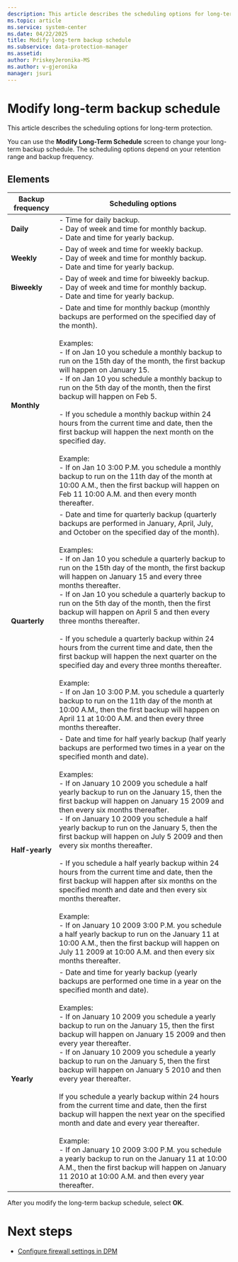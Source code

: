 ```yaml
---
description: This article describes the scheduling options for long-term protection.
ms.topic: article
ms.service: system-center
ms.date: 04/22/2025
title: Modify long-term backup schedule
ms.subservice: data-protection-manager
ms.assetid:
author: PriskeyJeronika-MS
ms.author: v-gjeronika
manager: jsuri
---
```


# Modify long-term backup schedule

This article describes the scheduling options for long-term protection.

You can use the **Modify Long-Term Schedule** screen to change your long-term backup schedule. The scheduling options depend on your retention range and backup frequency.

## Elements

|**Backup frequency**|**Scheduling options**|
|---|---|
|**Daily**|- Time for daily backup.<br>- Day of week and time for monthly backup.<br>- Date and time for yearly backup.|
|**Weekly**|- Day of week and time for weekly backup.<br>- Day of week and time for monthly backup.<br>- Date and time for yearly backup.|
|**Biweekly**|- Day of week and time for biweekly backup.<br>- Day of week and time for monthly backup.<br>- Date and time for yearly backup.|
|**Monthly**|- Date and time for monthly backup (monthly backups are performed on the specified day of the month).<br><br>Examples:<br>- If on Jan 10 you schedule a monthly backup to run on the 15th day of the month, the first backup will happen on January 15.<br>- If on Jan 10 you schedule a monthly backup to run on the 5th day of the month, then the first backup will happen on Feb 5.<br><br>- If you schedule a monthly backup within 24 hours from the current time and date, then the first backup will happen the next month on the specified day.<br><br>Example:<br>- If on Jan 10 3:00 P.M. you schedule a monthly backup to run on the 11th day of the month at 10:00 A.M., then the first backup will happen on Feb 11 10:00 A.M. and then every month thereafter.|
|**Quarterly**|- Date and time for quarterly backup (quarterly backups are performed in January, April, July, and October on the specified day of the month).<br><br>Examples:<br>- If on Jan 10 you schedule a quarterly backup to run on the 15th day of the month, the first backup will happen on January 15 and every three months thereafter.<br>- If on Jan 10 you schedule a quarterly backup to run on the 5th day of the month, then the first backup will happen on April 5 and then every three months thereafter.<br><br>- If you schedule a quarterly backup within 24 hours from the current time and date, then the first backup will happen the next quarter on the specified day and every three months thereafter.<br><br>Example:<br>- If on Jan 10 3:00 P.M. you schedule a quarterly backup to run on the 11th day of the month at 10:00 A.M., then the first backup will happen on April 11 at 10:00 A.M. and then every three months thereafter.|
|**Half-yearly**|- Date and time for half yearly backup (half yearly backups are performed two times in a year on the specified month and date).<br><br>Examples:<br>- If on January 10 2009 you schedule a half yearly backup to run on the January 15, then the first backup will happen on January 15 2009 and then every six months thereafter.<br>- If on January 10 2009 you schedule a half yearly backup to run on the January 5, then the first backup will happen on July 5 2009 and then every six months thereafter.<br><br>- If you schedule a half yearly backup within 24 hours from the current time and date, then the first backup will happen after six months on the specified month and date and then every six months thereafter.<br><br>Example:<br>- If on January 10 2009 3:00 P.M. you schedule a half yearly backup to run on the January 11 at 10:00 A.M., then the first backup will happen on July 11 2009 at 10:00 A.M. and then every six months thereafter.|
|**Yearly**|- Date and time for yearly backup (yearly backups are performed one time in a year on the specified month and date).<br><br>Examples:<br>- If on January 10 2009 you schedule a yearly backup to run on the January 15, then the first backup will happen on January 15 2009 and then every year thereafter.<br>- If on January 10 2009 you schedule a yearly backup to run on the January 5, then the first backup will happen on January 5 2010 and then every year thereafter.<br><br>If you schedule a yearly backup within 24 hours from the current time and date, then the first backup will happen the next year on the specified month and date and every year thereafter.<br><br>Example:<br>- If on January 10 2009 3:00 P.M. you schedule a yearly backup to run on the January 11 at 10:00 A.M., then the first backup will happen on January 11 2010 at 10:00 A.M. and then every year thereafter.|

After you modify the long-term backup schedule, select **OK**.

# Next steps

- [Configure firewall settings in DPM](configure-firewall-settings-for-dpm.md)

